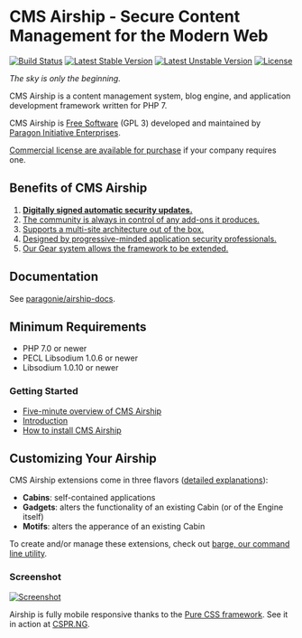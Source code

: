 # CMS Airship - Secure Content Management for the Modern Web

[![Build Status](https://travis-ci.org/paragonie/airship.svg?branch=master)](https://travis-ci.org/paragonie/airship)
[![Latest Stable Version](https://poser.pugx.org/paragonie/airship/v/stable)](https://packagist.org/packages/paragonie/airship)
[![Latest Unstable Version](https://poser.pugx.org/paragonie/airship/v/unstable)](https://packagist.org/packages/paragonie/airship)
[![License](https://poser.pugx.org/paragonie/airship/license)](https://packagist.org/packages/paragonie/airship)

*The sky is only the beginning.*

CMS Airship is a content management system, blog engine, and application 
development framework written for PHP 7.

CMS Airship is [Free Software](https://github.com/paragonie/airship/blob/master/LICENSE.txt)
(GPL 3) developed and maintained by [Paragon Initiative Enterprises](https://paragonie.com).

[Commercial license are available for purchase](https://paragonie.com/contact)
if your company requires one.

## Benefits of CMS Airship

1. [**Digitally signed automatic security updates.**](https://github.com/paragonie/airship-docs/blob/master/en-us/WHY.md#1-digitally-signed-automatic-security-updates)
2. [The community is always in control of any add-ons it produces.](https://github.com/paragonie/airship-docs/blob/master/en-us/WHY.md#2-the-community-is-always-in-control-of-any-add-ons-it-produces)
3. [Supports a multi-site architecture out of the box.](https://github.com/paragonie/airship-docs/blob/master/en-us/WHY.md#3-supports-a-multi-site-architecture-out-of-the-box)
4. [Designed by progressive-minded application security professionals.](https://github.com/paragonie/airship-docs/blob/master/en-us/WHY.md#4-designed-by-progressive-minded-application-security-professionals)
5. [Our Gear system allows the framework to be extended.](https://github.com/paragonie/airship-docs/blob/master/en-us/WHY.md#5-our-gear-system-allows-the-framework-to-be-extended)

## Documentation

See [paragonie/airship-docs](https://github.com/paragonie/airship-docs).

## Minimum Requirements

* PHP 7.0 or newer
* PECL Libsodium 1.0.6 or newer
* Libsodium 1.0.10 or newer

### Getting Started

 * [Five-minute overview of CMS Airship](https://github.com/paragonie/airship-docs/blob/master/en-us/5-Minute-Overview.md)
 * [Introduction](https://github.com/paragonie/airship-docs/tree/master/en-us/01-intro)
 * [How to install CMS Airship](https://github.com/paragonie/airship-docs/blob/master/en-us/01-intro/2-Installing.md)

## Customizing Your Airship

CMS Airship extensions come in three flavors ([detailed explanations](https://github.com/paragonie/airship-docs/blob/master/en-us/01-intro/1-Lingo-Jargon.md#airship-extension-types)):

* **Cabins**: self-contained applications
* **Gadgets**: alters the functionality of an existing Cabin (or of the
  Engine itself)
* **Motifs**: alters the apperance of an existing Cabin

To create and/or manage these extensions, check out 
[barge, our command line utility](https://github.com/paragonie/airship-barge).

### Screenshot

[![Screenshot](https://i.imgur.com/h40F3eg.png)](https://cspr.ng)

Airship is fully mobile responsive thanks to the [Pure CSS framework](http://purecss.io/).
See it in action at [CSPR.NG](https://cspr.ng).
